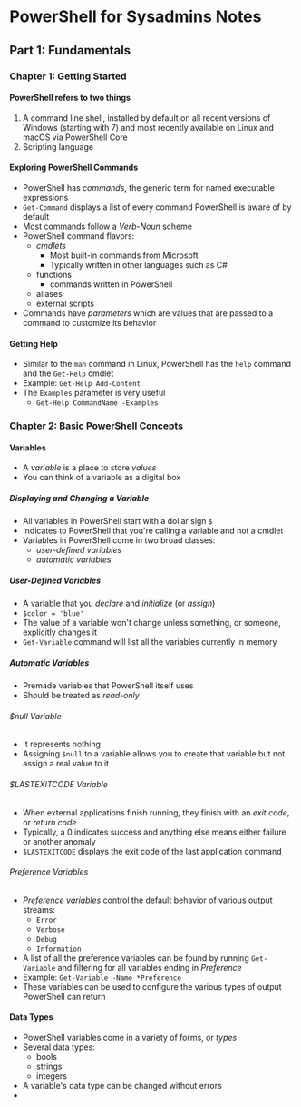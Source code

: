 # PowerShell for Sysadmins Notes

## Part 1: Fundamentals

### Chapter 1: Getting Started

#### PowerShell refers to two things

1. A command line shell, installed by default on all recent versions of Windows (starting with 7) and most recently available on Linux and macOS via PowerShell Core
2. Scripting language

#### Exploring PowerShell Commands

- PowerShell has *commands*, the generic term for named executable expressions
- `Get-Command` displays a list of every command PowerShell is aware of by default
- Most commands follow a *Verb*-*Noun* scheme
- PowerShell command flavors:
  - *cmdlets*
    - Most built-in commands from Microsoft
    - Typically written in other languages such as C#
  - functions
    - commands written in PowerShell
  - aliases
  - external scripts
- Commands have *parameters* which are values that are passed to a command to customize its behavior

#### Getting Help

- Similar to the `man` command in Linux, PowerShell has the `help` command and the `Get-Help` cmdlet
- Example: `Get-Help Add-Content`
- The `Examples` parameter is very useful
  - `Get-Help CommandName -Examples`

### Chapter 2: Basic PowerShell Concepts

#### Variables

- A *variable* is a place to store *values*
- You can think of a variable as a digital box

##### Displaying and Changing a Variable

- All variables in PowerShell start with a dollar sign `$`
- Indicates to PowerShell that you're calling a variable and not a cmdlet
- Variables in PowerShell come in two broad classes:
  - *user-defined variables*
  - *automatic variables*

##### User-Defined Variables

- A variable that you *declare* and *initialize* (or *assign*)
- `$color = 'blue'`
- The value of a variable won't change unless something, or someone, explicitly changes it
- `Get-Variable` command will list all the variables currently in memory

##### Automatic Variables

- Premade variables that PowerShell itself uses
- Should be treated as *read-only*

###### $null Variable

- It represents nothing
- Assigning `$null` to a variable allows you to create that variable but not assign a real value to it

###### $LASTEXITCODE Variable

- When external applications finish running, they finish with an *exit code*, or *return code*
- Typically, a 0 indicates success and anything else means either failure or another anomaly
- `$LASTEXITCODE` displays the exit code of the last application command

###### Preference Variables

- *Preference variables* control the default behavior of various output streams:
  - `Error`
  - `Verbose`
  - `Debug`
  - `Information`
- A list of all the preference variables can be found by running `Get-Variable` and filtering for all variables ending in *Preference*
- Example: `Get-Variable -Name *Preference`
- These variables can be used to configure the various types of output PowerShell can return

#### Data Types

- PowerShell variables come in a variety of forms, or *types*
- Several data types:
  - bools
  - strings
  - integers
- A variable's data type can be changed without errors
- 